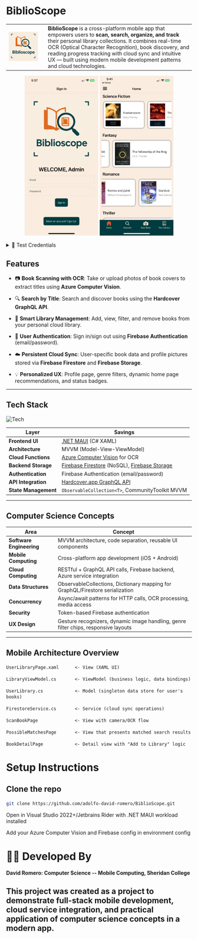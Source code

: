 # BiblioScope
<table>
  <tr>
    <td>
      <img src="BiblioScope/Resources/Images/biblioscope_logo.png" width="600">
    </td>
    <td style="vertical-align: middle; padding-left: 20px;">
      <strong>BiblioScope</strong> is a cross-platform mobile app that empowers users to <strong>scan, search, organize, and track</strong> their personal library collections.  
      It combines real-time OCR (Optical Character Recognition), book discovery, and reading progress tracking with cloud sync and intuitive UX — built using modern mobile development patterns and cloud technologies.
    </td>
  </tr>
</table>

<p align="center">
  <img src="BiblioScope/Resources/Images/auth_screen_demo.PNG" width="200"/>
  <img src="BiblioScope/Resources/Images/home_screen_demo.PNG" width="200"/>
</p>

<details close>
  <summary>🔑 Test Credentials</summary>
  <a><strong>Email</strong>: Admin@admin.com</a>
  <br><strong>Password</strong>: admin!
</details>

## Features

- 📷 **Book Scanning with OCR**: Take or upload photos of book covers to extract titles using **Azure Computer Vision**.

- 🔍 **Search by Title**: Search and discover books using the **Hardcover GraphQL API**.

- 📖 **Smart Library Management**: Add, view, filter, and remove books from your personal cloud library.

- 🔐 **User Authentication**: Sign in/sign out using **Firebase Authentication** (email/password).

- ☁️ **Persistent Cloud Sync**: User-specific book data and profile pictures stored via **Firebase Firestore** and **Firebase Storage**.

- 💡 **Personalized UX**: Profile page, genre filters, dynamic home page recommendations, and status badges.

---

## Tech Stack

![Tech](https://skillicons.dev/icons?i=dotnet,cs,apple,firebase,graphql)

| Layer    | Savings |
| -------- | ------- |
| **Frontend UI**   | [.NET MAUI](https://learn.microsoft.com/en-us/dotnet/maui/) (C# XAML)    |
| **Architecture** | MVVM (Model-View-ViewModel)      |
| **Cloud Functions**    | [Azure Computer Vision](https://azure.microsoft.com/en-us/products/cognitive-services/computer-vision/) for OCR   |
| **Backend Storage**   | [Firebase Firestore](https://firebase.google.com/docs/firestore) (NoSQL), [Firebase Storage](https://firebase.google.com/docs/storage)    |
| **Authentication**    | Firebase Authentication (email/password)   |
| **API Integration**    | [Hardcover.app GraphQL API](https://hardcover.app)    |
| **State Management**    | `ObservableCollection<T>`, CommunityToolkit MVVM    |


---

## Computer Science Concepts

| Area | Concept |
| ---| --- |
| **Software Engineering** | MVVM architecture, code separation, reusable UI components |
| **Mobile Computing** | Cross-platform app development (iOS + Android) |
| **Cloud Computing** | RESTful + GraphQL API calls, Firebase backend, Azure service integration |
| **Data Structures** | ObservableCollections, Dictionary mapping for GraphQL/Firestore serialization |
| **Concurrency** | Async/await patterns for HTTP calls, OCR processing, media access |
| **Security** | Token-based Firebase authentication |
| **UX Design** | Gesture recognizers, dynamic image handling, genre filter chips, responsive layouts |

---

## Mobile Architecture Overview

```plaintxt
UserLibraryPage.xaml      <- View (XAML UI)

LibraryViewModel.cs       <- ViewModel (business logic, data bindings)

UserLibrary.cs            <- Model (singleton data store for user's books)

FirestoreService.cs       <- Service (cloud sync operations)

ScanBookPage              <- View with camera/OCR flow

PossibleMatchesPage       <- View that presents matched search results

BookDetailPage            <- Detail view with "Add to Library" logic
```

# Setup Instructions

## Clone the repo

```bash
git clone https://github.com/adolfo-david-romero/BiblioScope.git
```

Open in Visual Studio 2022+/Jetbrains Rider with .NET MAUI workload installed

Add your Azure Computer Vision and Firebase config in environment config

# 👨‍💻 Developed By

**David Romero: Computer Science -- Mobile Computing, Sheridan College**

## This project was created as a project to demonstrate full-stack mobile development, cloud service integration, and practical application of computer science concepts in a modern app.
